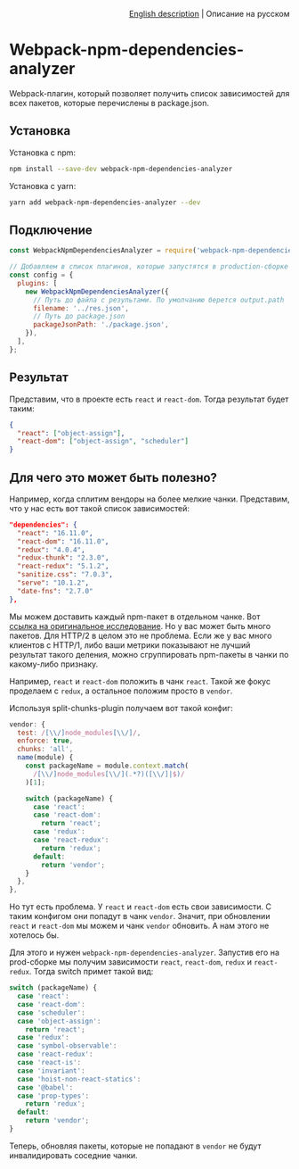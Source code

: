 <p align="right">
<a href="README.md">English description</a> | Описание на русском
</p>

# Webpack-npm-dependencies-analyzer

Webpack-плагин, который позволяет получить список зависимостей для всех пакетов, которые перечислены в package.json.

## Установка

Установка с npm:

```bash
npm install --save-dev webpack-npm-dependencies-analyzer
```

Установка с yarn:

```bash
yarn add webpack-npm-dependencies-analyzer --dev
```

## Подключение

```js
const WebpackNpmDependenciesAnalyzer = require('webpack-npm-dependencies-analyzer');

// Добавляем в список плагинов, которые запустятся в production-сборке
const config = {
  plugins: [
    new WebpackNpmDependenciesAnalyzer({
      // Путь до файла с результами. По умолчанию берется output.path
      filename: '../res.json',
      // Путь до package.json
      packageJsonPath: './package.json',
    }),
  ],
};
```

## Результат

Представим, что в проекте есть `react` и `react-dom`. Тогда результат будет таким:

```json
{
  "react": ["object-assign"],
  "react-dom": ["object-assign", "scheduler"]
}
```

## Для чего это может быть полезно?

Например, когда сплитим вендоры на более мелкие чанки. Представим, что у нас есть вот такой список зависимостей:

```json
"dependencies": {
  "react": "16.11.0",
  "react-dom": "16.11.0",
  "redux": "4.0.4",
  "redux-thunk": "2.3.0",
  "react-redux": "5.1.2",
  "sanitize.css": "7.0.3",
  "serve": "10.1.2",
  "date-fns": "2.7.0"
},
```

Мы можем доставить каждый npm-пакет в отдельном чанке. Вот [ссылка на оригинальное исследование](https://medium.com/hackernoon/the-100-correct-way-to-split-your-chunks-with-webpack-f8a9df5b7758). Но у вас может быть много пакетов. Для HTTP/2 в целом это не проблема. Если же у вас много клиентов с HTTP/1, либо ваши метрики показывают не лучший результат такого деления, можно сгруппировать npm-пакеты в чанки по какому-либо признаку.

Например, `react` и `react-dom` положить в чанк `react`. Такой же фокус проделаем с `redux`, а остальное положим просто в `vendor`.

Используя split-chunks-plugin получаем вот такой конфиг:

```js
vendor: {
  test: /[\\/]node_modules[\\/]/,
  enforce: true,
  chunks: 'all',
  name(module) {
    const packageName = module.context.match(
      /[\\/]node_modules[\\/](.*?)([\\/]|$)/
    )[1];

    switch (packageName) {
      case 'react':
      case 'react-dom':
        return 'react';
      case 'redux':
      case 'react-redux':
        return 'redux';
      default:
        return 'vendor';
    }
  },
},
```

Но тут есть проблема. У `react` и `react-dom` есть свои зависимости. С таким конфигом они попадут в чанк `vendor`. Значит, при обновлении `react` и `react-dom` мы можем и чанк `vendor` обновить. А нам этого не хотелось бы.

Для этого и нужен `webpack-npm-dependencies-analyzer`. Запустив его на prod-сборке мы получим зависимости `react`, `react-dom`, `redux` и `react-redux`. Тогда switch примет такой вид:

```js
switch (packageName) {
  case 'react':
  case 'react-dom':
  case 'scheduler':
  case 'object-assign':
    return 'react';
  case 'redux':
  case 'symbol-observable':
  case 'react-redux':
  case 'react-is':
  case 'invariant':
  case 'hoist-non-react-statics':
  case '@babel':
  case 'prop-types':
    return 'redux';
  default:
    return 'vendor';
}
```

Теперь, обновляя пакеты, которые не попадают в `vendor` не будут инвалидировать соседние чанки.
